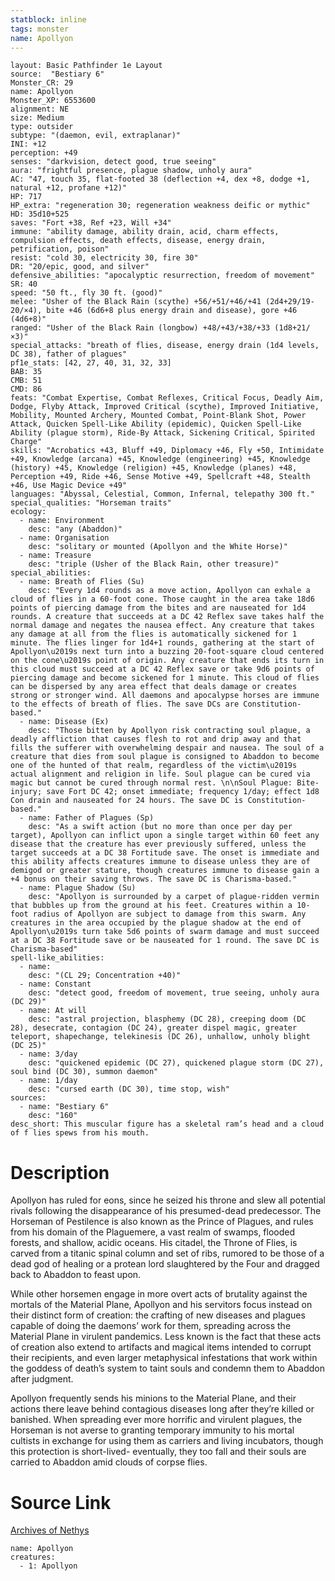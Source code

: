 ```yaml
---
statblock: inline
tags: monster
name: Apollyon
---
```

```statblock
layout: Basic Pathfinder 1e Layout
source:  "Bestiary 6"
Monster_CR: 29
name: Apollyon
Monster_XP: 6553600
alignment: NE
size: Medium
type: outsider
subtype: "(daemon, evil, extraplanar)"
INI: +12
perception: +49
senses: "darkvision, detect good, true seeing"
aura: "frightful presence, plague shadow, unholy aura"
AC: "47, touch 35, flat-footed 38 (deflection +4, dex +8, dodge +1, natural +12, profane +12)"
HP: 717
HP_extra: "regeneration 30; regeneration weakness deific or mythic"
HD: 35d10+525
saves: "Fort +38, Ref +23, Will +34"
immune: "ability damage, ability drain, acid, charm effects, compulsion effects, death effects, disease, energy drain, petrification, poison"
resist: "cold 30, electricity 30, fire 30"
DR: "20/epic, good, and silver"
defensive_abilities: "apocalyptic resurrection, freedom of movement"
SR: 40
speed: "50 ft., fly 30 ft. (good)"
melee: "Usher of the Black Rain (scythe) +56/+51/+46/+41 (2d4+29/19-20/×4), bite +46 (6d6+8 plus energy drain and disease), gore +46 (4d6+8)"
ranged: "Usher of the Black Rain (longbow) +48/+43/+38/+33 (1d8+21/×3)"
special_attacks: "breath of flies, disease, energy drain (1d4 levels, DC 38), father of plagues"
pf1e_stats: [42, 27, 40, 31, 32, 33]
BAB: 35
CMB: 51
CMD: 86
feats: "Combat Expertise, Combat Reflexes, Critical Focus, Deadly Aim, Dodge, Flyby Attack, Improved Critical (scythe), Improved Initiative, Mobility, Mounted Archery, Mounted Combat, Point-Blank Shot, Power Attack, Quicken Spell-Like Ability (epidemic), Quicken Spell-Like Ability (plague storm), Ride-By Attack, Sickening Critical, Spirited Charge"
skills: "Acrobatics +43, Bluff +49, Diplomacy +46, Fly +50, Intimidate +49, Knowledge (arcana) +45, Knowledge (engineering) +45, Knowledge (history) +45, Knowledge (religion) +45, Knowledge (planes) +48, Perception +49, Ride +46, Sense Motive +49, Spellcraft +48, Stealth +46, Use Magic Device +49"
languages: "Abyssal, Celestial, Common, Infernal, telepathy 300 ft."
special_qualities: "Horseman traits"
ecology:
  - name: Environment
    desc: "any (Abaddon)"
  - name: Organisation
    desc: "solitary or mounted (Apollyon and the White Horse)"
  - name: Treasure
    desc: "triple (Usher of the Black Rain, other treasure)"
special_abilities:
  - name: Breath of Flies (Su)
    desc: "Every 1d4 rounds as a move action, Apollyon can exhale a cloud of flies in a 60-foot cone. Those caught in the area take 18d6 points of piercing damage from the bites and are nauseated for 1d4 rounds. A creature that succeeds at a DC 42 Reflex save takes half the normal damage and negates the nausea effect. Any creature that takes any damage at all from the flies is automatically sickened for 1 minute. The flies linger for 1d4+1 rounds, gathering at the start of Apollyon\u2019s next turn into a buzzing 20-foot-square cloud centered on the cone\u2019s point of origin. Any creature that ends its turn in this cloud must succeed at a DC 42 Reflex save or take 9d6 points of piercing damage and become sickened for 1 minute. This cloud of flies can be dispersed by any area effect that deals damage or creates strong or stronger wind. All daemons and apocalypse horses are immune to the effects of breath of flies. The save DCs are Constitution-based."
  - name: Disease (Ex)
    desc: "Those bitten by Apollyon risk contracting soul plague, a deadly affliction that causes flesh to rot and drip away and that fills the sufferer with overwhelming despair and nausea. The soul of a creature that dies from soul plague is consigned to Abaddon to become one of the hunted of that realm, regardless of the victim\u2019s actual alignment and religion in life. Soul plague can be cured via magic but cannot be cured through normal rest. \n\nSoul Plague: Bite-injury; save Fort DC 42; onset immediate; frequency 1/day; effect 1d8 Con drain and nauseated for 24 hours. The save DC is Constitution-based."
  - name: Father of Plagues (Sp)
    desc: "As a swift action (but no more than once per day per target), Apollyon can inflict upon a single target within 60 feet any disease that the creature has ever previously suffered, unless the target succeeds at a DC 38 Fortitude save. The onset is immediate and this ability affects creatures immune to disease unless they are of demigod or greater stature, though creatures immune to disease gain a +4 bonus on their saving throws. The save DC is Charisma-based."
  - name: Plague Shadow (Su)
    desc: "Apollyon is surrounded by a carpet of plague-ridden vermin that bubbles up from the ground at his feet. Creatures within a 10-foot radius of Apollyon are subject to damage from this swarm. Any creatures in the area occupied by the plague shadow at the end of Apollyon\u2019s turn take 5d6 points of swarm damage and must succeed at a DC 38 Fortitude save or be nauseated for 1 round. The save DC is Charisma-based"
spell-like_abilities:
  - name:
    desc: "(CL 29; Concentration +40)"
  - name: Constant
    desc: "detect good, freedom of movement, true seeing, unholy aura (DC 29)"
  - name: At will
    desc: "astral projection, blasphemy (DC 28), creeping doom (DC 28), desecrate, contagion (DC 24), greater dispel magic, greater teleport, shapechange, telekinesis (DC 26), unhallow, unholy blight (DC 25)"
  - name: 3/day
    desc: "quickened epidemic (DC 27), quickened plague storm (DC 27), soul bind (DC 30), summon daemon"
  - name: 1/day
    desc: "cursed earth (DC 30), time stop, wish"
sources:
  - name: "Bestiary 6"
    desc: "160"
desc_short: This muscular figure has a skeletal ram’s head and a cloud of f lies spews from his mouth.
```
# Description
Apollyon has ruled for eons, since he seized his throne and slew all potential rivals following the disappearance of his presumed-dead predecessor. The Horseman of Pestilence is also known as the Prince of Plagues, and rules from his domain of the Plaguemere, a vast realm of swamps, flooded forests, and shallow, acidic oceans. His citadel, the Throne of Flies, is carved from a titanic spinal column and set of ribs, rumored to be those of a dead god of healing or a protean lord slaughtered by the Four and dragged back to Abaddon to feast upon. 

While other horsemen engage in more overt acts of brutality against the mortals of the Material Plane, Apollyon and his servitors focus instead on their distinct form of creation: the crafting of new diseases and plagues capable of doing the daemons’ work for them, spreading across the Material Plane in virulent pandemics. Less known is the fact that these acts of creation also extend to artifacts and magical items intended to corrupt their recipients, and even larger metaphysical infestations that work within the goddess of death’s system to taint souls and condemn them to Abaddon after judgment. 

Apollyon frequently sends his minions to the Material Plane, and their actions there leave behind contagious diseases long after they’re killed or banished. When spreading ever more horrific and virulent plagues, the Horseman is not averse to granting temporary immunity to his mortal cultists in exchange for using them as carriers and living incubators, though this protection is short-lived- eventually, they too fall and their souls are carried to Abaddon amid clouds of corpse flies.
# Source Link
[Archives of Nethys](https://aonprd.com/MonsterDisplay.aspx?ItemName=Apollyon)
```encounter-table
name: Apollyon
creatures:
  - 1: Apollyon
```
